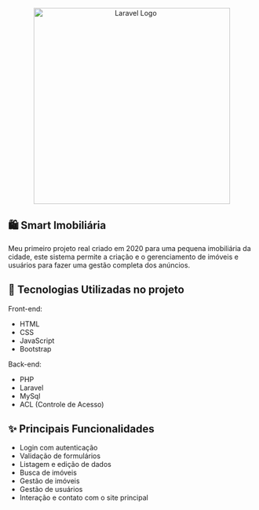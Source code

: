 <p align="center"><a href="https://laravel.com" target="_blank"><img src="https://raw.githubusercontent.com/laravel/art/master/logo-lockup/5%20SVG/2%20CMYK/1%20Full%20Color/laravel-logolockup-cmyk-red.svg" width="400" alt="Laravel Logo"></a></p>

## 🛍️ Smart Imobiliária
Meu primeiro projeto real criado em 2020 para uma pequena imobiliária da cidade, este sistema permite a criação e o gerenciamento de imóveis e usuários para fazer uma gestão completa dos anúncios.

## 🚀 Tecnologias Utilizadas no projeto

Front-end:
- HTML
- CSS
- JavaScript
- Bootstrap

Back-end:
- PHP
- Laravel
- MySql
- ACL (Controle de Acesso)

## ✨ Principais Funcionalidades

- Login com autenticação
- Validação de formulários
- Listagem e edição de dados
- Busca de imóveis
- Gestão de imóveis
- Gestão de usuários
- Interação e contato com o site principal

